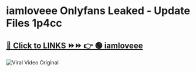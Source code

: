 
 # iamloveee Onlyfans Leaked - Update Files 1p4cc

## <h2><a href="https://clipsfans.com/iamloveee&ref=git">🔗 Click to LINKS ⏩⏩ 👉 🟢 iamloveee </a></h2>

<a href="https://clipsfans.com/iamloveee&ref=git" rel="nofollow" data-target="animated-image.originalLink"><img src="https://i.ibb.co.com/xMMVF88/686577567.gif" alt="Viral Video Original" style="max-width: 100%; display: inline-block;" data-target="animated-image.originalImage"></a>

